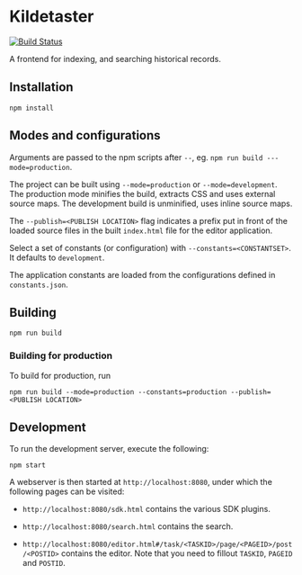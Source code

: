 Kildetaster
===========

[![Build Status](https://travis-ci.org/CopenhagenCityArchives/Kildetaster.svg?branch=master)](https://travis-ci.org/CopenhagenCityArchives/Kildetaster)

A frontend for indexing, and searching historical records.

Installation
------------

```
npm install
```

Modes and configurations
------------------------

Arguments are passed to the npm scripts after `--`, eg.
`npm run build ---mode=production`.

The project can be built using `--mode=production` or `--mode=development`. The
production mode minifies the build, extracts CSS and uses external source maps.
The development build is unminified, uses inline source maps.

The `--publish=<PUBLISH LOCATION>` flag indicates a prefix put in front of the
loaded source files in the built `index.html` file for the editor application.

Select a set of constants (or configuration) with `--constants=<CONSTANTSET>`. It
defaults to `development`.

The application constants are loaded from the configurations defined in
`constants.json`.

Building
--------

```
npm run build
```

### Building for production

To build for production, run
```
npm run build --mode=production --constants=production --publish=<PUBLISH LOCATION>
```

Development
-----------

To run the development server, execute the following:

```
npm start
```

A webserver is then started at `http://localhost:8080`, under which the following 
pages can be visited:

- `http://localhost:8080/sdk.html` contains the various SDK plugins.

- `http://localhost:8080/search.html` contains the search.

- `http://localhost:8080/editor.html#/task/<TASKID>/page/<PAGEID>/post/<POSTID>`
  contains the editor. Note that you need to fillout `TASKID`, `PAGEID` and `POSTID`.